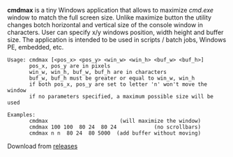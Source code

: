 **cmdmax** is a tiny Windows application that allows to maximize *cmd.exe* window to match the full screen size. 
Unlike maximize button the utility changes botch horizontal and vertical size of the console window in characters.
User can specify x/y windows position, width height and buffer size. The application is intended to be used in
scripts / batch jobs, Windows PE, embedded, etc. 

    Usage: cmdmax [<pos_x> <pos_y> <win_w> <win_h> <buf_w> <buf_h>]
           pos_x, pos_y are in pixels
           win_w, win_h, buf_w, buf_h are in characters
           buf_w, buf_h must be greater or equal to win_w, win_h
           if both pos_x, pos_y are set to letter 'n' won't move the window
           if no parameters specified, a maximum possible size will be used

    Examples:
           cmdmax                       (will maximize the window)
           cmdmax 100 100  80 24  80 24            (no scrollbars)
           cmdmax n n  80 24  80 5000  (add buffer without moving)


Download from [releases](https://github.com/tenox7/cmdmax/releases)